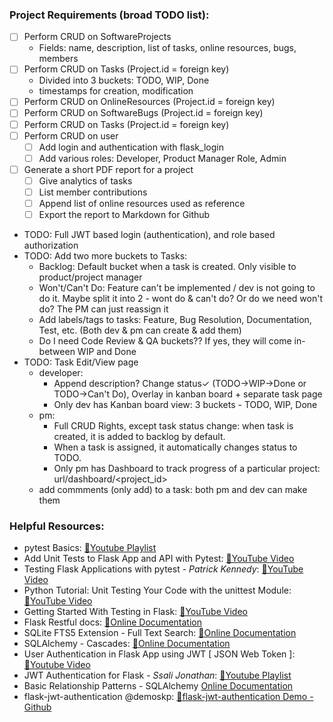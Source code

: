 ### Project Requirements (broad TODO list):
- [ ] Perform CRUD on SoftwareProjects
    - Fields: name, description, list of tasks, online resources, bugs, members
- [ ] Perform CRUD on Tasks (Project.id = foreign key)
    - Divided into 3 buckets: TODO, WIP, Done
    - timestamps for creation, modification
- [ ] Perform CRUD on OnlineResources (Project.id = foreign key)
- [ ] Perform CRUD on SoftwareBugs (Project.id = foreign key)
- [ ] Perform CRUD on Tasks (Project.id = foreign key)
- [ ] Perform CRUD on user
    - [ ] Add login and authentication with flask_login
    - [ ] Add various roles: Developer, Product Manager Role, Admin
- [ ] Generate a short PDF report for a project
    - [ ] Give analytics of tasks
    - [ ] List member contributions
    - [ ] Append list of online resources used as reference
    - [ ] Export the report to Markdown for Github

- TODO: Full JWT based login (authentication), and role based authorization
- TODO: Add two more buckets to Tasks:
    - Backlog: Default bucket when a task is created. Only visible to product/project manager
    - Won't/Can't Do: Feature can't be implemented / dev is not going to do it. Maybe split it into 2 - wont do & can't do? Or do we need won't do? The PM can just reassign it
    - Add labels/tags to tasks: Feature, Bug Resolution, Documentation, Test, etc. (Both dev & pm can create & add them)
    - Do I need Code Review & QA buckets?? If yes, they will come in-between WIP and Done
- TODO: Task Edit/View page
    - developer: 
        - Append description? Change status✓ (TODO->WIP->Done or TODO->Can't Do), Overlay in kanban board + separate task page
        - Only dev has Kanban board view: 3 buckets - TODO, WIP, Done
    - pm: 
        - Full CRUD Rights, except task status change: when task is created, it is added to backlog by default. 
        - When a task is assigned, it automatically changes status to TODO.
        - Only pm has Dashboard to track progress of a particular project: url/dashboard/<project_id>
    - add commments (only add) to a task: both pm and dev can make them

### Helpful Resources:
- pytest Basics: [🔗Youtube Playlist](https://www.youtube.com/playlist?list=PLxNPSjHT5qvuZ_JT1bknzrS8YqLiMjNpS)
- Add Unit Tests to Flask App and API with Pytest: [🔗YouTube Video](https://www.youtube.com/watch?v=3N2wm3nIuRE)
- Testing Flask Applications with pytest - _Patrick Kennedy_: [🔗YouTube Video](https://www.youtube.com/watch?v=OcD52lXq0e8)
- Python Tutorial: Unit Testing Your Code with the unittest Module: [🔗YouTube Video](https://www.youtube.com/watch?v=6tNS--WetLI)
- Getting Started With Testing in Flask: [🔗YouTube Video](https://www.youtube.com/watch?v=RLKW7ZMJOf4)
- Flask Restful docs: [🔗Online Documentation](https://flask-restful.readthedocs.io/en/latest/)
- SQLite FTS5 Extension - Full Text Search: [🔗Online Documentation](https://www.sqlite.org/fts5.html)
- SQLAlchemy - Cascades: [🔗Online Documentation](https://docs.sqlalchemy.org/en/20/orm/cascades.html)
- User Authentication in Flask App using JWT [ JSON Web Token ]: [🔗Youtube Video](https://www.youtube.com/watch?v=_3NKBHYcpyg)
- JWT Authentication for Flask - _Ssali Jonathan_: [🔗Youtube Playlist](https://www.youtube.com/playlist?list=PLEt8Tae2spYmugodsDflw5U8zp1yzSPgU)
- Basic Relationship Patterns - SQLAlchemy [Online Documentation](https://docs.sqlalchemy.org/en/13/orm/basic_relationships.html)
- flask-jwt-authentication @demoskp: [🔗flask-jwt-authentication Demo - Github](https://github.com/demoskp/flask-jwt-authentication)